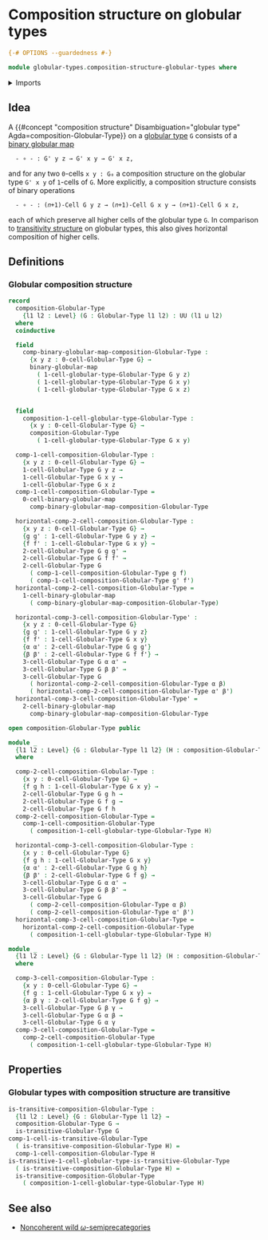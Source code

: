 # Composition structure on globular types

```agda
{-# OPTIONS --guardedness #-}

module globular-types.composition-structure-globular-types where
```

<details><summary>Imports</summary>

```agda
open import foundation.universe-levels

open import globular-types.binary-globular-maps
open import globular-types.globular-types
open import globular-types.transitive-globular-types
```

</details>

## Idea

A
{{#concept "composition structure" Disambiguation="globular type" Agda=composition-Globular-Type}}
on a [globular type](globular-types.globular-types.md) `G` consists of a
[binary globular map](globular-types.binary-globular-maps.md)

```text
  - ∘ - : G' y z → G' x y → G' x z,
```

and for any two `0`-cells `x y : G₀` a composition structure on the globular
type `G' x y` of `1`-cells of `G`. More explicitly, a composition structure
consists of binary operations

```text
  - ∘ - : (𝑛+1)-Cell G y z → (𝑛+1)-Cell G x y → (𝑛+1)-Cell G x z,
```

each of which preserve all higher cells of the globular type `G`. In comparison
to [transitivity structure](globular-types.transitive-globular-types.md) on
globular types, this also gives horizontal composition of higher cells.

## Definitions

### Globular composition structure

```agda
record
  composition-Globular-Type
    {l1 l2 : Level} (G : Globular-Type l1 l2) : UU (l1 ⊔ l2)
  where
  coinductive

  field
    comp-binary-globular-map-composition-Globular-Type :
      {x y z : 0-cell-Globular-Type G} →
      binary-globular-map
        ( 1-cell-globular-type-Globular-Type G y z)
        ( 1-cell-globular-type-Globular-Type G x y)
        ( 1-cell-globular-type-Globular-Type G x z)


  field
    composition-1-cell-globular-type-Globular-Type :
      {x y : 0-cell-Globular-Type G} →
      composition-Globular-Type
        ( 1-cell-globular-type-Globular-Type G x y)

  comp-1-cell-composition-Globular-Type :
    {x y z : 0-cell-Globular-Type G} →
    1-cell-Globular-Type G y z →
    1-cell-Globular-Type G x y →
    1-cell-Globular-Type G x z
  comp-1-cell-composition-Globular-Type =
    0-cell-binary-globular-map
      comp-binary-globular-map-composition-Globular-Type

  horizontal-comp-2-cell-composition-Globular-Type :
    {x y z : 0-cell-Globular-Type G} →
    {g g' : 1-cell-Globular-Type G y z} →
    {f f' : 1-cell-Globular-Type G x y} →
    2-cell-Globular-Type G g g' →
    2-cell-Globular-Type G f f' →
    2-cell-Globular-Type G
      ( comp-1-cell-composition-Globular-Type g f)
      ( comp-1-cell-composition-Globular-Type g' f')
  horizontal-comp-2-cell-composition-Globular-Type =
    1-cell-binary-globular-map
      ( comp-binary-globular-map-composition-Globular-Type)

  horizontal-comp-3-cell-composition-Globular-Type' :
    {x y z : 0-cell-Globular-Type G}
    {g g' : 1-cell-Globular-Type G y z}
    {f f' : 1-cell-Globular-Type G x y}
    {α α' : 2-cell-Globular-Type G g g'}
    {β β' : 2-cell-Globular-Type G f f'} →
    3-cell-Globular-Type G α α' →
    3-cell-Globular-Type G β β' →
    3-cell-Globular-Type G
      ( horizontal-comp-2-cell-composition-Globular-Type α β)
      ( horizontal-comp-2-cell-composition-Globular-Type α' β')
  horizontal-comp-3-cell-composition-Globular-Type' =
    2-cell-binary-globular-map
      comp-binary-globular-map-composition-Globular-Type

open composition-Globular-Type public
```

```agda
module _
  {l1 l2 : Level} {G : Globular-Type l1 l2} (H : composition-Globular-Type G)
  where

  comp-2-cell-composition-Globular-Type :
    {x y : 0-cell-Globular-Type G} →
    {f g h : 1-cell-Globular-Type G x y} →
    2-cell-Globular-Type G g h →
    2-cell-Globular-Type G f g →
    2-cell-Globular-Type G f h
  comp-2-cell-composition-Globular-Type =
    comp-1-cell-composition-Globular-Type
      ( composition-1-cell-globular-type-Globular-Type H)

  horizontal-comp-3-cell-composition-Globular-Type :
    {x y : 0-cell-Globular-Type G}
    {f g h : 1-cell-Globular-Type G x y}
    {α α' : 2-cell-Globular-Type G g h}
    {β β' : 2-cell-Globular-Type G f g} →
    3-cell-Globular-Type G α α' →
    3-cell-Globular-Type G β β' →
    3-cell-Globular-Type G
      ( comp-2-cell-composition-Globular-Type α β)
      ( comp-2-cell-composition-Globular-Type α' β')
  horizontal-comp-3-cell-composition-Globular-Type =
    horizontal-comp-2-cell-composition-Globular-Type
      ( composition-1-cell-globular-type-Globular-Type H)

module _
  {l1 l2 : Level} {G : Globular-Type l1 l2} (H : composition-Globular-Type G)
  where

  comp-3-cell-composition-Globular-Type :
    {x y : 0-cell-Globular-Type G} →
    {f g : 1-cell-Globular-Type G x y} →
    {α β γ : 2-cell-Globular-Type G f g} →
    3-cell-Globular-Type G β γ →
    3-cell-Globular-Type G α β →
    3-cell-Globular-Type G α γ
  comp-3-cell-composition-Globular-Type =
    comp-2-cell-composition-Globular-Type
      ( composition-1-cell-globular-type-Globular-Type H)
```

## Properties

### Globular types with composition structure are transitive

```agda
is-transitive-composition-Globular-Type :
  {l1 l2 : Level} {G : Globular-Type l1 l2} →
  composition-Globular-Type G →
  is-transitive-Globular-Type G
comp-1-cell-is-transitive-Globular-Type
  ( is-transitive-composition-Globular-Type H) =
  comp-1-cell-composition-Globular-Type H
is-transitive-1-cell-globular-type-is-transitive-Globular-Type
  ( is-transitive-composition-Globular-Type H) =
  is-transitive-composition-Globular-Type
    ( composition-1-cell-globular-type-Globular-Type H)
```

## See also

- [Noncoherent wild $\omega$-semiprecategories](wild-category-theory.noncoherent-wild-omega-semiprecategories.md)

